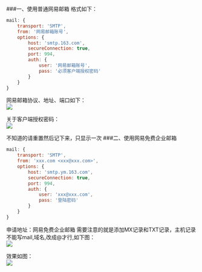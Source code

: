 ###一、使用普通网易邮箱
格式如下：
```js
mail: {
    transport: 'SMTP',
    from: '网易邮箱账号',
    options: {
        host: 'smtp.163.com',
        secureConnection: true,
        port: 994,
        auth: {
            user: '网易邮箱账号',
            pass: '必须客户端授权密码'
        }
    }
}
```
网易邮箱协议、地址、端口如下：<br>
![](https://dn-serical.qbox.me/5.png)


关于客户端授权密码：<br>
![](https://dn-serical.qbox.me/6.png)


不知道的请重置然后记下来，只显示一次
###二、使用网易免费企业邮箱
```js
mail: {
    transport: 'SMTP',
    from: 'xxx.com <xxx@xxx.com>',
    options: {
        host: 'smtp.ym.163.com',
        secureConnection: true,
        port: 994,
        auth: {
            user: 'xxx@xxx.com',
            pass: '登陆密码'
        }
    }
}
```
申请地址：网易免费企业邮箱
需要注意的就是添加MX记录和TXT记录，主机记录不能写mail,域名,改成@才行,如下图： <br>
![](https://dn-serical.qbox.me/7.png)


效果如图：<br>
![](https://dn-serical.qbox.me/8.png)

